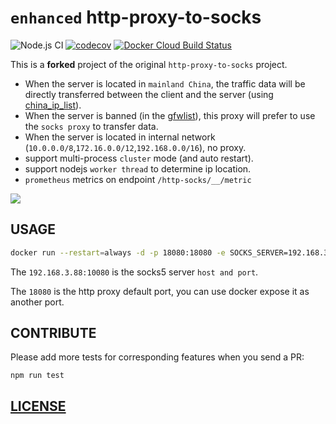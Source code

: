 # `enhanced` http-proxy-to-socks

![Node.js CI](https://github.com/Soontao/http-proxy-to-socks/workflows/Node.js%20CI/badge.svg)
[![codecov](https://codecov.io/gh/Soontao/http-proxy-to-socks/branch/master/graph/badge.svg)](https://codecov.io/gh/Soontao/http-proxy-to-socks)
[![Docker Cloud Build Status](https://img.shields.io/docker/cloud/build/theosun/htps)](https://hub.docker.com/r/theosun/htps)

This is a **forked** project of the original `http-proxy-to-socks` project.

* When the server is located in `mainland China`, the traffic data will be directly transferred between the client and the server (using [china_ip_list](https://github.com/17mon/china_ip_list/blob/master/china_ip_list.txt)).
* When the server is banned (in the [gfwlist](https://github.com/gfwlist/gfwlist)), this proxy will prefer to use the `socks proxy` to transfer data.
* When the server is located in internal network (`10.0.0.0/8`,`172.16.0.0/12`,`192.168.0.0/16`), no proxy.
* support multi-process `cluster` mode (and auto restart).
* support nodejs `worker thread` to determine ip location.
* `prometheus` metrics on endpoint `/http-socks/__/metric`

![](https://res.cloudinary.com/digf90pwi/image/upload/v1589102026/http-proxy-to-socks_1_ortiff.png)

## USAGE

```bash
docker run --restart=always -d -p 18080:18080 -e SOCKS_SERVER=192.168.3.88:10080 --name htps theosun/htps:latest
```

The `192.168.3.88:10080` is the socks5 server `host and port`.

The `18080` is the http proxy default port, you can use docker expose it as another port.

## CONTRIBUTE

Please add more tests for corresponding features when you send a PR:

```
npm run test
```

## [LICENSE](./LICENSE.md)

